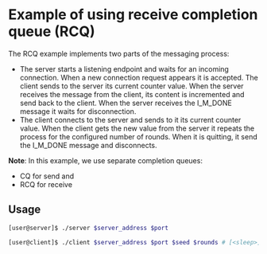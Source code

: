 Example of using receive completion queue (RCQ)
===

The RCQ example implements two parts of the messaging process:
- The server starts a listening endpoint and waits for an incoming connection.
When a new connection request appears it is accepted. The client sends to
the server its current counter value. When the server receives the message
from the client, its content is incremented and send back to the client. When
the server receives the I_M_DONE message it waits for disconnection.
- The client connects to the server and sends to it its current counter value.
When the client gets the new value from the server it repeats the process
for the configured number of rounds. When it is quitting, it send the I_M_DONE
message and disconnects.

**Note**: In this example, we use separate completion queues:
 - CQ for send and
 - RCQ for receive

## Usage

```bash
[user@server]$ ./server $server_address $port
```

```bash
[user@client]$ ./client $server_address $port $seed $rounds # [<sleep>]
```
